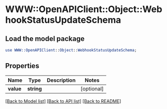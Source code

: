 # WWW::OpenAPIClient::Object::WebhookStatusUpdateSchema

## Load the model package
```perl
use WWW::OpenAPIClient::Object::WebhookStatusUpdateSchema;
```

## Properties
Name | Type | Description | Notes
------------ | ------------- | ------------- | -------------
**value** | **string** |  | [optional] 

[[Back to Model list]](../README.md#documentation-for-models) [[Back to API list]](../README.md#documentation-for-api-endpoints) [[Back to README]](../README.md)



